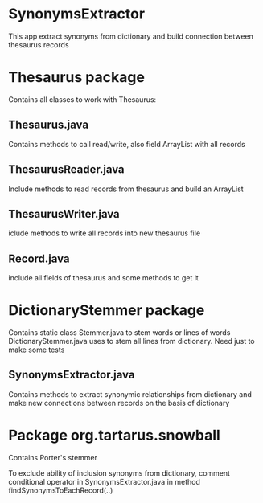 # SynonymsExtractor
This app extract synonyms from dictionary and build connection between thesaurus records

<h1>Thesaurus package</h1>
Contains all classes to work with Thesaurus:
<h2>Thesaurus.java</h2> 
Contains methods to call read/write, also field ArrayList with all records
<h2>ThesaurusReader.java</h2> 
Include methods to read records from thesaurus and build an ArrayList
<h2>ThesaurusWriter.java</h2> 
iclude methods to write all records into new thesaurus file
<h2>Record.java</h2>
 include all fields of thesaurus and some methods to get it

<h1>DictionaryStemmer package</h1>
Contains static class Stemmer.java to stem words or lines of words
DictionaryStemmer.java uses to stem all lines from dictionary. Need just to make some tests

<h2>SynonymsExtractor.java</h2>
Contains methods to extract synonymic relationships from dictionary and make new
connections between records on the basis of dictionary

<h1>Package org.tartarus.snowball</h1>
Contains Porter's stemmer

To exclude ability of inclusion synonyms from dictionary, comment conditional operator in
 SynonymsExtractor.java in method findSynonymsToEachRecord(..)
